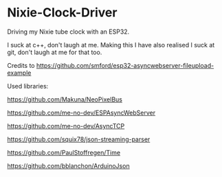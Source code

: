 # Nixie-Clock-Driver
Driving my Nixie tube clock with an ESP32.

I suck at c++, don't laugh at me.
Making this I have also realised I suck at git, don't laugh at me for that too.

Credits to https://github.com/smford/esp32-asyncwebserver-fileupload-example

Used libraries:

https://github.com/Makuna/NeoPixelBus

https://github.com/me-no-dev/ESPAsyncWebServer

https://github.com/me-no-dev/AsyncTCP

https://github.com/squix78/json-streaming-parser

https://github.com/PaulStoffregen/Time

https://github.com/bblanchon/ArduinoJson